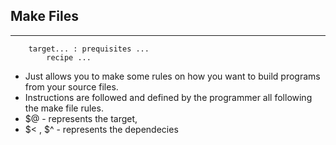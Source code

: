 ## Make Files
---
```make
	target... : prequisites ...
		recipe ...
```

- Just allows you to make some rules on how you want to build programs from your source files.
- Instructions are followed and defined by the programmer all following the make file rules.
- $@ - represents the target,
- $< , $^ - represents the dependecies
